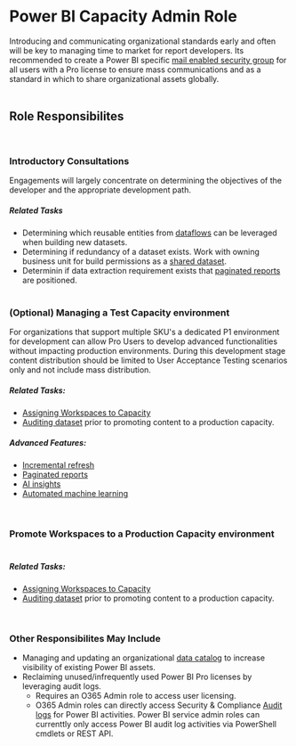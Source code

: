 # Power BI Capacity Admin Role
Introducing and communicating organizational standards early and often will be key to managing time to market for report developers. Its recommended to create a Power BI specific [mail enabled security group](https://www.youtube.com/watch?v=o3nyxuPzn3E) for all users with a Pro license to ensure mass communications and as a standard in which to share organizational assets globally.</br></br>

## Role Responsibilites
</br>

### Introductory Consultations</br>
Engagements will largely concentrate on determining the objectives of the developer and the appropriate development path.</br>
##### Related Tasks
   * Determining which reusable entities from [dataflows](https://docs.microsoft.com/en-us/power-bi/service-dataflows-overview) can be leveraged when building new datasets.
   * Determining if redundancy of a dataset exists. Work with owning business unit for build permissions as a [shared dataset](https://docs.microsoft.com/en-us/power-bi/service-datasets-build-permissions).
   * Determinin if data extraction requirement exists that [paginated reports](https://www.microsoftevents.com/profile/form/index.cfm?PKformID=0x88303270001&ch=x4) are positioned.
</br></br>

### (Optional) Managing a Test Capacity environment</br>
For organizations that support multiple SKU's a dedicated P1 environment for development can allow Pro Users to develop advanced functionalities without impacting production environments. During this development stage content distribution should be limited to User Acceptance Testing scenarios only and not include mass distribution.</br>

##### Related Tasks:
   * [Assigning Workspaces to Capacity](https://docs.microsoft.com/en-us/power-bi/service-admin-premium-manage#assign-a-workspace-to-a-capacity)
   * [Auditing dataset]() prior to promoting content to a production capacity.

##### Advanced Features:
   * [Incremental refresh](https://docs.microsoft.com/en-us/power-bi/service-premium-incremental-refresh)
   * [Paginated reports](https://www.microsoftevents.com/profile/form/index.cfm?PKformID=0x88303270001&ch=x4)
   * [AI insights](https://docs.microsoft.com/en-us/power-bi/desktop-ai-insights)
   * [Automated machine learning](https://docs.microsoft.com/en-us/power-bi/service-machine-learning-automated)
</br>

### Promote Workspaces to a Production Capacity environment</br></br>

##### Related Tasks:
   * [Assigning Workspaces to Capacity](https://docs.microsoft.com/en-us/power-bi/service-admin-premium-manage#assign-a-workspace-to-a-capacity)
   * [Auditing dataset]() prior to promoting content to a production capacity.
</br>

### Other Responsibilites May Include
   * Managing and updating an organizational [data catalog](https://docs.microsoft.com/en-us/azure/data-catalog/overview) to increase visibility of existing Power BI assets.
   * Reclaiming unused/infrequently used Power BI Pro licenses by leveraging audit logs.
      * Requires an O365 Admin role to access user licensing.
      * O365 Admin roles can directly access Security & Compliance [Audit logs](https://docs.microsoft.com/en-us/power-bi/service-admin-auditing#access-your-audit-logs) for Power BI activities. Power BI service admin roles can currenttly only access Power BI audit log activities via PowerShell cmdlets or REST API.
